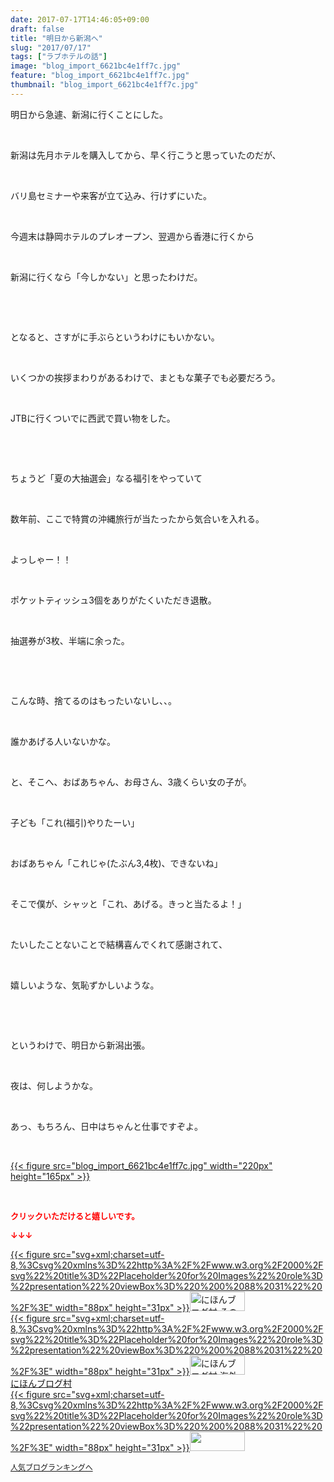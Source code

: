 ```yaml
---
date: 2017-07-17T14:46:05+09:00
draft: false
title: "明日から新潟へ"
slug: "2017/07/17"
tags: ["ラブホテルの話"]
image: "blog_import_6621bc4e1ff7c.jpg"
feature: "blog_import_6621bc4e1ff7c.jpg"
thumbnail: "blog_import_6621bc4e1ff7c.jpg"
---
```

<p>明日から急遽、新潟に行くことにした。</p><p> </p><p>新潟は先月ホテルを購入してから、早く行こうと思っていたのだが、</p><p> </p><p>バリ島セミナーや来客が立て込み、行けずにいた。</p><p> </p><p>今週末は静岡ホテルのプレオープン、翌週から香港に行くから</p><p> </p><p>新潟に行くなら「今しかない」と思ったわけだ。</p><p> </p><p> </p><p>となると、さすがに手ぶらというわけにもいかない。</p><p> </p><p>いくつかの挨拶まわりがあるわけで、まともな菓子でも必要だろう。</p><p> </p><p>JTBに行くついでに西武で買い物をした。</p><p> </p><p> </p><p>ちょうど「夏の大抽選会」なる福引をやっていて</p><p> </p><p>数年前、ここで特賞の沖縄旅行が当たったから気合いを入れる。</p><p> </p><p>よっしゃー！！</p><p> </p><p>ポケットティッシュ3個をありがたくいただき退散。</p><p> </p><p>抽選券が3枚、半端に余った。</p><p> </p><p> </p><p>こんな時、捨てるのはもったいないし、、。</p><p> </p><p>誰かあげる人いないかな。</p><p> </p><p>と、そこへ、おばあちゃん、お母さん、3歳くらい女の子が。</p><p> </p><p>子ども「これ(福引)やりたーい」</p><p> </p><p>おばあちゃん「これじゃ(たぶん3,4枚)、できないね」</p><p> </p><p>そこで僕が、シャッと「これ、あげる。きっと当たるよ！」</p><p> </p><p>たいしたことないことで結構喜んでくれて感謝されて、</p><p> </p><p>嬉しいような、気恥ずかしいような。</p><p> </p><p> </p><p>というわけで、明日から新潟出張。</p><p> </p><p>夜は、何しようかな。</p><p> </p><p>あっ、もちろん、日中はちゃんと仕事ですぞよ。</p><p> </p><p><a href="blog_import_6621bc4e1ff7c.jpg">{{< figure src="blog_import_6621bc4e1ff7c.jpg" width="220px" height="165px" >}}</a></p><p> </p><p><font color="#ff0000" size="2"><strong>クリックいただけると嬉しいです。</strong></font></p><p><font color="#ff0000" size="2"><strong>↓↓↓</strong></font></p><p><a href="ranking.html?p_cid=01260127" id="&amp;blogmura_banner" target="_blank">{{< figure src="svg+xml;charset=utf-8,%3Csvg%20xmlns%3D%22http%3A%2F%2Fwww.w3.org%2F2000%2Fsvg%22%20title%3D%22Placeholder%20for%20Images%22%20role%3D%22presentation%22%20viewBox%3D%220%200%2088%2031%22%20%2F%3E" width="88px" height="31px" >}}<noscript><img alt="にほんブログ村 その他生活ブログ 不動産投資へ" border="0" height="31" src="//life.blogmura.com/hudousantoushi/img/hudousantoushi88_31.gif" width="88"></noscript></a><br/><a href="ranking.html?p_cid=01260127" target="_blank">{{< figure src="svg+xml;charset=utf-8,%3Csvg%20xmlns%3D%22http%3A%2F%2Fwww.w3.org%2F2000%2Fsvg%22%20title%3D%22Placeholder%20for%20Images%22%20role%3D%22presentation%22%20viewBox%3D%220%200%2088%2031%22%20%2F%3E" width="88px" height="31px" >}}<noscript><img alt="にほんブログ村 海外生活ブログ バリ島情報へ" border="0" height="31" src="https://img-proxy.blog-video.jp/images?url=http%3A%2F%2Foverseas.blogmura.com%2Fbali%2Fimg%2Fbali88_31.gif" width="88"></noscript></a><br/><a href="ranking.html?p_cid=01260127" target="_blank">にほんブログ村</a><br/><a href="link.php?1804582" title="人気ブログランキングへ">{{< figure src="svg+xml;charset=utf-8,%3Csvg%20xmlns%3D%22http%3A%2F%2Fwww.w3.org%2F2000%2Fsvg%22%20title%3D%22Placeholder%20for%20Images%22%20role%3D%22presentation%22%20viewBox%3D%220%200%2088%2031%22%20%2F%3E" width="88px" height="31px" >}}<noscript><img border="0" height="31" src="https://blog.with2.net/img/banner/banner_22.gif" width="88"></noscript></a></p><p><a href="link.php?1804582" style="font-size: 12px;">人気ブログランキングへ</a></p>

